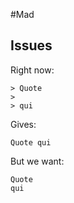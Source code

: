 #Mad

## Issues

Right now:

```
> Quote
>
> qui
```

Gives:

```
Quote qui
```

But we want:

```
Quote
qui
```
